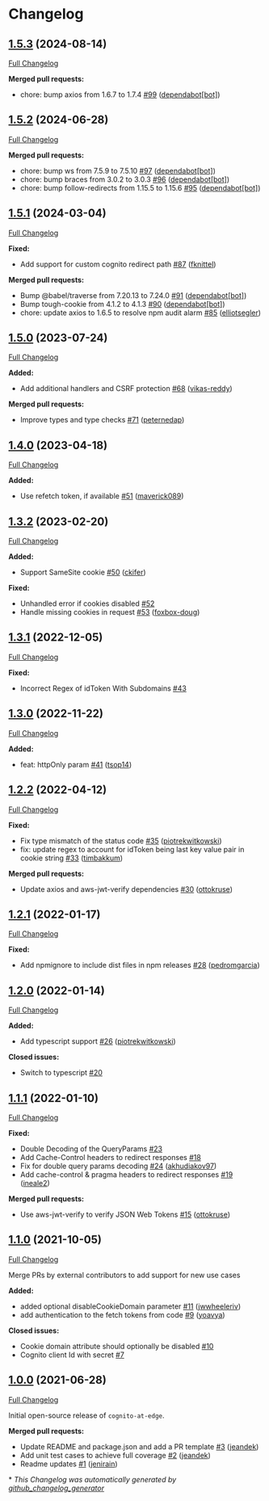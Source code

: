 # Changelog

## [1.5.3](https://github.com/awslabs/cognito-at-edge/tree/1.5.3) (2024-08-14)

[Full Changelog](https://github.com/awslabs/cognito-at-edge/compare/1.5.2...1.5.3)

**Merged pull requests:**

- chore: bump axios from 1.6.7 to 1.7.4 [\#99](https://github.com/awslabs/cognito-at-edge/pull/99) ([dependabot[bot]](https://github.com/apps/dependabot))

## [1.5.2](https://github.com/awslabs/cognito-at-edge/tree/1.5.2) (2024-06-28)

[Full Changelog](https://github.com/awslabs/cognito-at-edge/compare/1.5.1...1.5.2)

**Merged pull requests:**

- chore: bump ws from 7.5.9 to 7.5.10 [\#97](https://github.com/awslabs/cognito-at-edge/pull/97) ([dependabot[bot]](https://github.com/apps/dependabot))
- chore: bump braces from 3.0.2 to 3.0.3 [\#96](https://github.com/awslabs/cognito-at-edge/pull/96) ([dependabot[bot]](https://github.com/apps/dependabot))
- chore: bump follow-redirects from 1.15.5 to 1.15.6 [\#95](https://github.com/awslabs/cognito-at-edge/pull/95) ([dependabot[bot]](https://github.com/apps/dependabot))

## [1.5.1](https://github.com/awslabs/cognito-at-edge/tree/1.5.1) (2024-03-04)

[Full Changelog](https://github.com/awslabs/cognito-at-edge/compare/1.5.0...1.5.1)

**Fixed:**

- Add support for custom cognito redirect path [\#87](https://github.com/awslabs/cognito-at-edge/pull/87) ([fknittel](https://github.com/fknittel))

**Merged pull requests:**

- Bump @babel/traverse from 7.20.13 to 7.24.0 [\#91](https://github.com/awslabs/cognito-at-edge/pull/91) ([dependabot[bot]](https://github.com/apps/dependabot))
- Bump tough-cookie from 4.1.2 to 4.1.3 [\#90](https://github.com/awslabs/cognito-at-edge/pull/90) ([dependabot[bot]](https://github.com/apps/dependabot))
- chore: update axios to 1.6.5 to resolve npm audit alarm [\#85](https://github.com/awslabs/cognito-at-edge/pull/85) ([elliotsegler](https://github.com/elliotsegler))

## [1.5.0](https://github.com/awslabs/cognito-at-edge/tree/1.5.0) (2023-07-24)

[Full Changelog](https://github.com/awslabs/cognito-at-edge/compare/1.4.0...1.5.0)

**Added:**

- Add additional handlers and CSRF protection [\#68](https://github.com/awslabs/cognito-at-edge/pull/68) ([vikas-reddy](https://github.com/vikas-reddy))

**Merged pull requests:**

- Improve types and type checks [\#71](https://github.com/awslabs/cognito-at-edge/pull/71) ([peternedap](https://github.com/peternedap))

## [1.4.0](https://github.com/awslabs/cognito-at-edge/tree/1.4.0) (2023-04-18)

[Full Changelog](https://github.com/awslabs/cognito-at-edge/compare/1.3.2...1.4.0)

**Added:**

- Use refetch token, if available [\#51](https://github.com/awslabs/cognito-at-edge/pull/51) ([maverick089](https://github.com/maverick089))

## [1.3.2](https://github.com/awslabs/cognito-at-edge/tree/1.3.2) (2023-02-20)

[Full Changelog](https://github.com/awslabs/cognito-at-edge/compare/1.3.1...1.3.2)

**Added:**

- Support SameSite cookie [\#50](https://github.com/awslabs/cognito-at-edge/pull/50) ([ckifer](https://github.com/ckifer))

**Fixed:**

- Unhandled error if cookies disabled [\#52](https://github.com/awslabs/cognito-at-edge/issues/52)
- Handle missing cookies in request [\#53](https://github.com/awslabs/cognito-at-edge/pull/53) ([foxbox-doug](https://github.com/foxbox-doug))

## [1.3.1](https://github.com/awslabs/cognito-at-edge/tree/1.3.1) (2022-12-05)

[Full Changelog](https://github.com/awslabs/cognito-at-edge/compare/1.3.0...1.3.1)

**Fixed:**

- Incorrect Regex of idToken With Subdomains [\#43](https://github.com/awslabs/cognito-at-edge/issues/43)

## [1.3.0](https://github.com/awslabs/cognito-at-edge/tree/1.3.0) (2022-11-22)

[Full Changelog](https://github.com/awslabs/cognito-at-edge/compare/1.2.2...1.3.0)

**Added:**

- feat: httpOnly param [\#41](https://github.com/awslabs/cognito-at-edge/pull/41) ([tsop14](https://github.com/tsop14))

## [1.2.2](https://github.com/awslabs/cognito-at-edge/tree/1.2.2) (2022-04-12)

[Full Changelog](https://github.com/awslabs/cognito-at-edge/compare/1.2.1...1.2.2)

**Fixed:**

- Fix type mismatch of the status code [\#35](https://github.com/awslabs/cognito-at-edge/pull/35) ([piotrekwitkowski](https://github.com/piotrekwitkowski))
- fix: update regex to account for idToken being last key value pair in cookie string [\#33](https://github.com/awslabs/cognito-at-edge/pull/33) ([timbakkum](https://github.com/timbakkum))

**Merged pull requests:**

- Update axios and aws-jwt-verify dependencies [\#30](https://github.com/awslabs/cognito-at-edge/pull/30) ([ottokruse](https://github.com/ottokruse))

## [1.2.1](https://github.com/awslabs/cognito-at-edge/tree/1.2.1) (2022-01-17)

[Full Changelog](https://github.com/awslabs/cognito-at-edge/compare/1.2.0...1.2.1)

**Fixed:**

- Add npmignore to include dist files in npm releases [\#28](https://github.com/awslabs/cognito-at-edge/pull/28) ([pedromgarcia](https://github.com/pedromgarcia))

## [1.2.0](https://github.com/awslabs/cognito-at-edge/tree/1.2.0) (2022-01-14)

[Full Changelog](https://github.com/awslabs/cognito-at-edge/compare/1.1.1...1.2.0)

**Added:**

- Add typescript support [\#26](https://github.com/awslabs/cognito-at-edge/pull/26) ([piotrekwitkowski](https://github.com/piotrekwitkowski))

**Closed issues:**

- Switch to typescript [\#20](https://github.com/awslabs/cognito-at-edge/issues/20)

## [1.1.1](https://github.com/awslabs/cognito-at-edge/tree/1.1.1) (2022-01-10)

[Full Changelog](https://github.com/awslabs/cognito-at-edge/compare/1.1.0...1.1.1)

**Fixed:**

- Double Decoding of the QueryParams [\#23](https://github.com/awslabs/cognito-at-edge/issues/23)
- Add Cache-Control headers to redirect responses [\#18](https://github.com/awslabs/cognito-at-edge/issues/18)
- Fix for double query params decoding [\#24](https://github.com/awslabs/cognito-at-edge/pull/24) ([akhudiakov97](https://github.com/akhudiakov97))
- Add cache-control & pragma headers to redirect responses [\#19](https://github.com/awslabs/cognito-at-edge/pull/19) ([ineale2](https://github.com/ineale2))

**Merged pull requests:**

- Use aws-jwt-verify to verify JSON Web Tokens [\#15](https://github.com/awslabs/cognito-at-edge/pull/15) ([ottokruse](https://github.com/ottokruse))

## [1.1.0](https://github.com/awslabs/cognito-at-edge/tree/1.1.0) (2021-10-05)

[Full Changelog](https://github.com/awslabs/cognito-at-edge/compare/1.0.0...1.1.0)

Merge PRs by external contributors to add support for new use cases

**Added:**

- added optional disableCookieDomain parameter [\#11](https://github.com/awslabs/cognito-at-edge/pull/11) ([jwwheeleriv](https://github.com/jwwheeleriv))
- add authentication to the fetch tokens from code [\#9](https://github.com/awslabs/cognito-at-edge/pull/9) ([yoavya](https://github.com/yoavya))

**Closed issues:**

- Cookie domain attribute should optionally be disabled [\#10](https://github.com/awslabs/cognito-at-edge/issues/10)
- Cognito client Id with secret [\#7](https://github.com/awslabs/cognito-at-edge/issues/7)

## [1.0.0](https://github.com/awslabs/cognito-at-edge/tree/1.0.0) (2021-06-28)

[Full Changelog](https://github.com/awslabs/cognito-at-edge/compare/9ad4d41623deafb8c217b9071fe2e63a4d4f30c7...1.0.0)

Initial open-source release of `cognito-at-edge`.

**Merged pull requests:**

- Update README and package.json and add a PR template [\#3](https://github.com/awslabs/cognito-at-edge/pull/3) ([jeandek](https://github.com/jeandek))
- Add unit test cases to achieve full coverage [\#2](https://github.com/awslabs/cognito-at-edge/pull/2) ([jeandek](https://github.com/jeandek))
- Readme updates [\#1](https://github.com/awslabs/cognito-at-edge/pull/1) ([jenirain](https://github.com/jenirain))



\* *This Changelog was automatically generated by [github_changelog_generator](https://github.com/github-changelog-generator/github-changelog-generator)*
